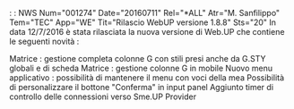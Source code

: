  :  : NWS Num="001274" Date="20160711" Rel="\*ALL" Atr="M. Sanfilippo" Tem="TEC" App="WE" Tit="Rilascio WebUP versione 1.8.8" Sts="20"
In data 12/7/2016 è stata rilasciata la nuova versione di Web.UP che contiene le seguenti novità : 

Matrice :  gestione completa colonne G con stili presi anche da G.STY globali e di scheda Matrice :  gestione colonne G in mobile
Nuovo menu applicativo :  possibilità di mantenere il menu con voci della mea Possibilità di personalizzare il bottone "Conferma" in input panel
Aggiunto timer di controllo delle connessioni verso Sme.UP Provider
